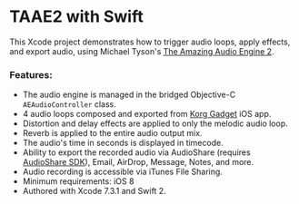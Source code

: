 # TAAE2 with Swift

This Xcode project demonstrates how to trigger audio loops, apply effects, and export audio, using Michael Tyson's [The Amazing Audio Engine 2](https://github.com/TheAmazingAudioEngine/TheAmazingAudioEngine2).

### Features:

* The audio engine is managed in the bridged Objective-C `AEAudioController` class.
* 4 audio loops composed and exported from [Korg Gadget](https://itunes.apple.com/us/app/korg-gadget/id791077159?mt=8&at=10l3KX&ct=github-gadget) iOS app.
* Distortion and delay effects are applied to only the melodic audio loop.
* Reverb is applied to the entire audio output mix.
* The audio's time in seconds is displayed in timecode.
* Ability to export the recorded audio via AudioShare (requires [AudioShare SDK](https://github.com/lijon/AudioShareSDK)), Email, AirDrop, Message, Notes, and more.
* Audio recording is accessible via iTunes File Sharing.
* Minimum requirements: iOS 8
* Authored with Xcode 7.3.1 and Swift 2.
